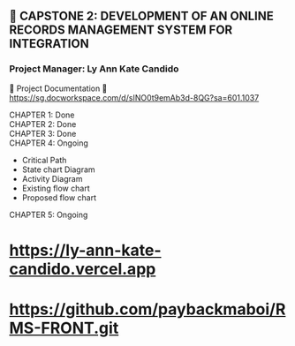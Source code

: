 ## 📁 CAPSTONE 2: DEVELOPMENT OF AN ONLINE RECORDS MANAGEMENT SYSTEM FOR INTEGRATION

### Project Manager: Ly Ann Kate Candido


📄 Project Documentation
🔗 https://sg.docworkspace.com/d/sINO0t9emAb3d-8QG?sa=601.1037

CHAPTER 1: Done <br>
CHAPTER 2: Done <br>
CHAPTER 3: Done <br>
CHAPTER 4: Ongoing <br>

- Critical Path 
- State chart Diagram 
- Activity Diagram
- Existing flow chart
- Proposed flow chart <br>

CHAPTER 5: Ongoing

# https://ly-ann-kate-candido.vercel.app

# https://github.com/paybackmaboi/RMS-FRONT.git
